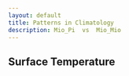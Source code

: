 ```yaml
---
layout: default
title: Patterns in Climatology
description: Mio_Pi  vs  Mio_Mio
---
```


## Surface Temperature
